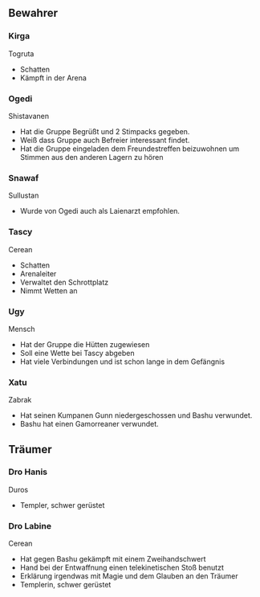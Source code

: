 ## Bewahrer
### Kirga
Togruta
* Schatten
* Kämpft in der Arena
### Ogedi
Shistavanen
* Hat die Gruppe Begrüßt und 2 Stimpacks gegeben.
* Weiß dass Gruppe auch Befreier interessant findet.
* Hat die Gruppe eingeladen dem Freundestreffen beizuwohnen um Stimmen aus den anderen Lagern zu hören
### Snawaf
Sullustan
* Wurde von Ogedi auch als Laienarzt empfohlen.
### Tascy
Cerean
* Schatten
* Arenaleiter
* Verwaltet den Schrottplatz
* Nimmt Wetten an
### Ugy
Mensch
* Hat der Gruppe die Hütten zugewiesen
* Soll eine Wette bei Tascy abgeben
* Hat viele Verbindungen und ist schon lange in dem Gefängnis
### Xatu
Zabrak
* Hat seinen Kumpanen Gunn niedergeschossen und Bashu verwundet.
* Bashu hat einen Gamorreaner verwundet.
## Träumer
### Dro Hanis
Duros
* Templer, schwer gerüstet
### Dro Labine
Cerean
* Hat gegen Bashu gekämpft mit einem Zweihandschwert
* Hand bei der Entwaffnung einen telekinetischen Stoß benutzt
* Erklärung irgendwas mit Magie und dem Glauben an den Träumer
* Templerin, schwer gerüstet
